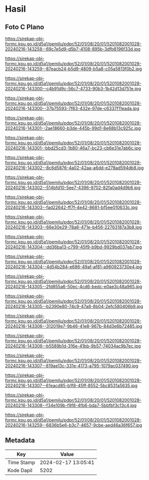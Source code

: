 # Hasil

## Foto C Plano

https://sirekap-obj-formc.kpu.go.id/d5a1/pemilu/pdpr/52/01/08/20/01/5201082001028-20240216-143258--69c7e5d9-d5b7-4108-895b-3dfb8196f33d.jpg

https://sirekap-obj-formc.kpu.go.id/d5a1/pemilu/pdpr/52/01/08/20/01/5201082001028-20240216-143259--87eacb24-b5d9-4809-b5a8-c05a5813f0b2.jpg

https://sirekap-obj-formc.kpu.go.id/d5a1/pemilu/pdpr/52/01/08/20/01/5201082001028-20240216-143300--c4b91d9c-56c7-4733-90b3-1b42d13d751e.jpg

https://sirekap-obj-formc.kpu.go.id/d5a1/pemilu/pdpr/52/01/08/20/01/5201082001028-20240216-143300--37b75593-7f63-432e-97de-c6337f11eada.jpg

https://sirekap-obj-formc.kpu.go.id/d5a1/pemilu/pdpr/52/01/08/20/01/5201082001028-20240216-143301--2ae18660-b3de-445b-99d1-8e68b13c925c.jpg

https://sirekap-obj-formc.kpu.go.id/d5a1/pemilu/pdpr/52/01/08/20/01/5201082001028-20240216-143301--bbd25cd3-1b80-46a7-bc23-cb6e31e7ab6c.jpg

https://sirekap-obj-formc.kpu.go.id/d5a1/pemilu/pdpr/52/01/08/20/01/5201082001028-20240216-143302--8c6d5876-4a02-42aa-a6dd-e278ad594db8.jpg

https://sirekap-obj-formc.kpu.go.id/d5a1/pemilu/pdpr/52/01/08/20/01/5201082001028-20240216-143302--514bfd10-5ee7-4396-9702-82fa0ad4d9b6.jpg

https://sirekap-obj-formc.kpu.go.id/d5a1/pemilu/pdpr/52/01/08/20/01/5201082001028-20240216-143303--fad22642-ff7f-4e42-8681-bf5ee010633c.jpg

https://sirekap-obj-formc.kpu.go.id/d5a1/pemilu/pdpr/52/01/08/20/01/5201082001028-20240216-143303--66e30e29-78a6-471e-b456-22763187a3b8.jpg

https://sirekap-obj-formc.kpu.go.id/d5a1/pemilu/pdpr/52/01/08/20/01/5201082001028-20240216-143304--dd36ba13-c799-45f9-b9bd-9929bd037eb7.jpg

https://sirekap-obj-formc.kpu.go.id/d5a1/pemilu/pdpr/52/01/08/20/01/5201082001028-20240216-143304--4d54b284-e686-49af-af81-a960923730e4.jpg

https://sirekap-obj-formc.kpu.go.id/d5a1/pemilu/pdpr/52/01/08/20/01/5201082001028-20240216-143305--2fd855a6-50ec-4cd6-bedc-e0ae3c48a965.jpg

https://sirekap-obj-formc.kpu.go.id/d5a1/pemilu/pdpr/52/01/08/20/01/5201082001028-20240216-143305--b2390e80-74c9-47a8-8b04-2efc580406b9.jpg

https://sirekap-obj-formc.kpu.go.id/d5a1/pemilu/pdpr/52/01/08/20/01/5201082001028-20240216-143306--312019e7-9b46-41e8-967b-84d3e6b72485.jpg

https://sirekap-obj-formc.kpu.go.id/d5a1/pemilu/pdpr/52/01/08/20/01/5201082001028-20240216-143306--b5589b1d-316e-41bb-9b57-74034ac9b7ec.jpg

https://sirekap-obj-formc.kpu.go.id/d5a1/pemilu/pdpr/52/01/08/20/01/5201082001028-20240216-143307--819ae13c-331e-4173-a795-1079ac037490.jpg

https://sirekap-obj-formc.kpu.go.id/d5a1/pemilu/pdpr/52/01/08/20/01/5201082001028-20240216-143307--61eacd85-b1f8-45ff-8552-5bc8531a5635.jpg

https://sirekap-obj-formc.kpu.go.id/d5a1/pemilu/pdpr/52/01/08/20/01/5201082001028-20240216-143308--f34e109b-f9f8-4fb6-bda7-5bbfbf3c13c4.jpg

https://sirekap-obj-formc.kpu.go.id/d5a1/pemilu/pdpr/52/01/08/20/01/5201082001028-20240216-143259--6836b5e6-b3c7-4657-9cbe-aed46a36f657.jpg


## Metadata

| Key        | Value               |
| ---------- | ------------------- |
| Time Stamp | 2024-02-17 13:05:41 |
| Kode Dapil | 5202                |



